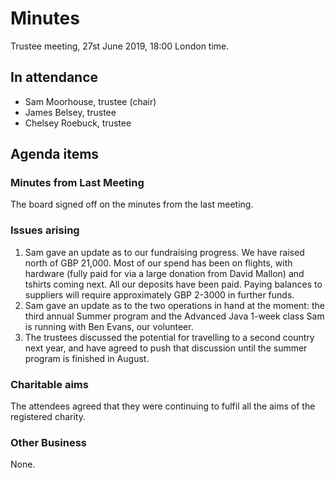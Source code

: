 # Minutes

Trustee meeting, 27st June 2019, 18:00 London time.

## In attendance

* Sam Moorhouse, trustee (chair)
* James Belsey, trustee
* Chelsey Roebuck, trustee

## Agenda items

### Minutes from Last Meeting

The board signed off on the minutes from the last meeting.

### Issues arising

1. Sam gave an update as to our fundraising progress. We have raised north of GBP 21,000. Most of our spend has been on flights, with hardware (fully paid for via a large donation from David Mallon) and tshirts coming next. All our deposits have been paid. Paying balances to suppliers will require approximately GBP 2-3000 in further funds.
1. Sam gave an update as to the two operations in hand at the moment: the third annual Summer program and the Advanced Java 1-week class Sam is running with Ben Evans, our volunteer.
1. The trustees discussed the potential for travelling to a second country next year, and have agreed to push that discussion until the summer program is finished in August.

### Charitable aims

The attendees agreed that they were continuing to fulfil all the aims of the registered charity.

### Other Business

None.
